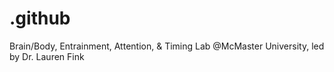 # .github
Brain/Body, Entrainment, Attention, &amp; Timing Lab @McMaster University, led by Dr. Lauren Fink
